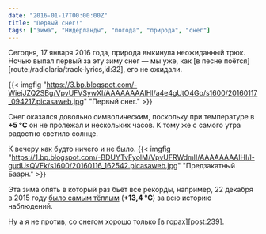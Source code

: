 ```yaml
---
date: "2016-01-17T00:00:00Z"
title: "Первый снег!"
tags: ["зима", "Нидерланды", "погода", "природа", "снег"]
---
```


Сегодня, 17 января 2016 года, природа выкинула неожиданный трюк. Ночью выпал первый за эту зиму снег — мы уже, как [в песне поётся][route:/radiolaria/track-lyrics,id:32], его не ожидали.

{{< imgfig "https://3.bp.blogspot.com/-WiejJZQ2SBg/VpvUFVSywXI/AAAAAAAAlHI/a4e4gUtO4Go/s1600/20160117_094217.picasaweb.jpg" "Первый снег." >}}

<!--more-->

Снег оказался довольно символическим, поскольку при температуре в **+5 °C** он не пролежал и нескольких часов. К тому же с самого утра радостно светило солнце.

К вечеру как будто ничего и не было.
{{< imgfig "https://1.bp.blogspot.com/-BDUYTvFyolM/VpvUFRWdmlI/AAAAAAAAlHI/l-gudUsQVFk/s1600/20160116_162542.picasaweb.jpg" "Предзакатный Баарн." >}}

Эта зима опять в который раз бьёт все рекорды, например, 22 декабря в 2015 году [было самым тёплым](http://nieuws.weeronline.nl/22-december-2015-winter-begint-record-warm/) (**+13,4 °C**) за всю историю наблюдений.

Ну а я не против, со снегом хорошо только [в горах][post:239].
